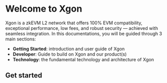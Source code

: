 # Welcome to Xgon
Xgon is a zkEVM L2 network that offers 100% EVM compatibility, exceptional performance, low fees, and robust security — achieved with seamless integration. 
In this documentations, you will be guided through 3 main sections:
- **Getting Started**: introduction and user guide of Xgon
- **Developer**: Guide to build on Xgon and our product(s)
- **Technology**: the fundamental technology and architecture of Xgon

## Get started
